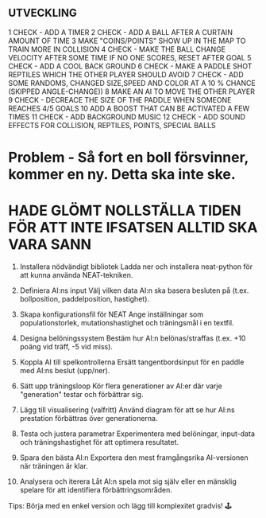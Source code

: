 ## UTVECKLING
1 CHECK -   ADD A TIMER
2 CHECK -   ADD A BALL AFTER A CURTAIN AMOUNT OF TIME
3           MAKE "COINS/POINTS" SHOW UP IN THE MAP TO TRAIN MORE IN COLLISION
4 CHECK -   MAKE THE BALL CHANGE VELOCITY AFTER SOME TIME IF NO ONE SCORES, RESET AFTER GOAL
5 CHECK -   ADD A COOL BACK GROUND
6 CHECK -   MAKE A PADDLE SHOT REPTILES WHICH THE OTHER PLAYER SHOULD AVOID
7 CHECK -   ADD SOME RANDOMS, CHANGED SIZE,SPEED AND COLOR AT A 10 % CHANCE (SKIPPED ANGLE-CHANGE))
8           MAKE AN AI TO MOVE THE OTHER PLAYER
9 CHECK -   DECREACE THE SIZE OF THE PADDLE WHEN SOMEONE REACHES 4/5 GOALS
10          ADD A BOOST THAT CAN BE ACTIVATED A FEW TIMES
11 CHECK -  ADD BACKGROUND MUSIC
12 CHECK -  ADD SOUND EFFECTS FOR COLLISION, REPTILES, POINTS, SPECIAL BALLS

# Problem - Så fort en boll försvinner, kommer en ny. Detta ska inte ske. 
# HADE GLÖMT NOLLSTÄLLA TIDEN FÖR ATT INTE IFSATSEN ALLTID SKA VARA SANN


1. Installera nödvändigt bibliotek
Ladda ner och installera neat-python för att kunna använda NEAT-tekniken.

2. Definiera AI:ns input
Välj vilken data AI:n ska basera besluten på (t.ex. bollposition, paddelposition, hastighet).

3. Skapa konfigurationsfil för NEAT
Ange inställningar som populationstorlek, mutationshastighet och träningsmål i en textfil.

4. Designa belöningssystem
Bestäm hur AI:n belönas/straffas (t.ex. +10 poäng vid träff, -5 vid miss).

5. Koppla AI till spelkontrollerna
Ersätt tangentbordsinput för en paddle med AI:ns beslut (upp/ner).

6. Sätt upp träningsloop
Kör flera generationer av AI:er där varje "generation" testar och förbättrar sig.

7. Lägg till visualisering (valfritt)
Använd diagram för att se hur AI:ns prestation förbättras över generationerna.

8. Testa och justera parametrar
Experimentera med belöningar, input-data och träningshastighet för att optimera resultatet.

9. Spara den bästa AI:n
Exportera den mest framgångsrika AI-versionen när träningen är klar.

10. Analysera och iterera
Låt AI:n spela mot sig själv eller en mänsklig spelare för att identifiera förbättringsområden.

Tips: Börja med en enkel version och lägg till komplexitet gradvis! 🕹️

